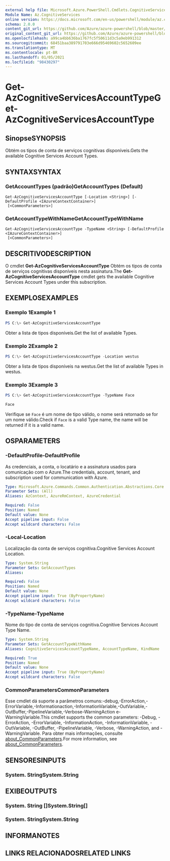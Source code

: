 ```yaml
---
external help file: Microsoft.Azure.PowerShell.Cmdlets.CognitiveServices.dll-Help.xml
Module Name: Az.CognitiveServices
online version: https://docs.microsoft.com/en-us/powershell/module/az.cognitiveservices/get-azcognitiveservicesaccounttype
schema: 2.0.0
content_git_url: https://github.com/Azure/azure-powershell/blob/master/src/CognitiveServices/CognitiveServices/help/Get-AzCognitiveServicesAccountType.md
original_content_git_url: https://github.com/Azure/azure-powershell/blob/master/src/CognitiveServices/CognitiveServices/help/Get-AzCognitiveServicesAccountType.md
ms.openlocfilehash: a99ca4bb636ba1767fc5f50611d3c5a9eb991312
ms.sourcegitcommit: 68451baa389791703e666d95469602c5652609ee
ms.translationtype: MT
ms.contentlocale: pt-BR
ms.lasthandoff: 01/05/2021
ms.locfileid: "98430297"
---
```

# <span data-ttu-id="06c65-101">Get-AzCognitiveServicesAccountType</span><span class="sxs-lookup"><span data-stu-id="06c65-101">Get-AzCognitiveServicesAccountType</span></span>

## <span data-ttu-id="06c65-102">Sinopse</span><span class="sxs-lookup"><span data-stu-id="06c65-102">SYNOPSIS</span></span>
<span data-ttu-id="06c65-103">Obtém os tipos de conta de serviços cognitivas disponíveis.</span><span class="sxs-lookup"><span data-stu-id="06c65-103">Gets the available Cognitive Services Account Types.</span></span>

## <span data-ttu-id="06c65-104">SYNTAX</span><span class="sxs-lookup"><span data-stu-id="06c65-104">SYNTAX</span></span>

### <span data-ttu-id="06c65-105">GetAccountTypes (padrão)</span><span class="sxs-lookup"><span data-stu-id="06c65-105">GetAccountTypes (Default)</span></span>
```
Get-AzCognitiveServicesAccountType [-Location <String>] [-DefaultProfile <IAzureContextContainer>]
 [<CommonParameters>]
```

### <span data-ttu-id="06c65-106">GetAccountTypeWithName</span><span class="sxs-lookup"><span data-stu-id="06c65-106">GetAccountTypeWithName</span></span>
```
Get-AzCognitiveServicesAccountType -TypeName <String> [-DefaultProfile <IAzureContextContainer>]
 [<CommonParameters>]
```

## <span data-ttu-id="06c65-107">DESCRITIVO</span><span class="sxs-lookup"><span data-stu-id="06c65-107">DESCRIPTION</span></span>
<span data-ttu-id="06c65-108">O cmdlet **Get-AzCognitiveServicesAccountType** Obtém os tipos de conta de serviços cognitivas disponíveis nesta assinatura.</span><span class="sxs-lookup"><span data-stu-id="06c65-108">The **Get-AzCognitiveServicesAccountType** cmdlet gets the available Cognitive Services Account Types under this subscription.</span></span>

## <span data-ttu-id="06c65-109">EXEMPLOS</span><span class="sxs-lookup"><span data-stu-id="06c65-109">EXAMPLES</span></span>

### <span data-ttu-id="06c65-110">Exemplo 1</span><span class="sxs-lookup"><span data-stu-id="06c65-110">Example 1</span></span>
```powershell
PS C:\> Get-AzCognitiveServicesAccountType
```

<span data-ttu-id="06c65-111">Obter a lista de tipos disponíveis.</span><span class="sxs-lookup"><span data-stu-id="06c65-111">Get the list of available Types.</span></span>

### <span data-ttu-id="06c65-112">Exemplo 2</span><span class="sxs-lookup"><span data-stu-id="06c65-112">Example 2</span></span>
```powershell
PS C:\> Get-AzCognitiveServicesAccountType -Location westus
```

<span data-ttu-id="06c65-113">Obter a lista de tipos disponíveis na westus.</span><span class="sxs-lookup"><span data-stu-id="06c65-113">Get the list of available Types in westus.</span></span>

### <span data-ttu-id="06c65-114">Exemplo 3</span><span class="sxs-lookup"><span data-stu-id="06c65-114">Example 3</span></span>
```powershell
PS C:\> Get-AzCognitiveServicesAccountType -TypeName Face

Face
```

<span data-ttu-id="06c65-115">Verifique se `Face` é um nome de tipo válido, o nome será retornado se for um nome válido.</span><span class="sxs-lookup"><span data-stu-id="06c65-115">Check if `Face` is a valid Type name, the name will be returned if it is a valid name.</span></span>

## <span data-ttu-id="06c65-116">OS</span><span class="sxs-lookup"><span data-stu-id="06c65-116">PARAMETERS</span></span>

### <span data-ttu-id="06c65-117">-DefaultProfile</span><span class="sxs-lookup"><span data-stu-id="06c65-117">-DefaultProfile</span></span>
<span data-ttu-id="06c65-118">As credenciais, a conta, o locatário e a assinatura usados para comunicação com o Azure.</span><span class="sxs-lookup"><span data-stu-id="06c65-118">The credentials, account, tenant, and subscription used for communication with Azure.</span></span>

```yaml
Type: Microsoft.Azure.Commands.Common.Authentication.Abstractions.Core.IAzureContextContainer
Parameter Sets: (All)
Aliases: AzContext, AzureRmContext, AzureCredential

Required: False
Position: Named
Default value: None
Accept pipeline input: False
Accept wildcard characters: False
```

### <span data-ttu-id="06c65-119">-Local</span><span class="sxs-lookup"><span data-stu-id="06c65-119">-Location</span></span>
<span data-ttu-id="06c65-120">Localização da conta de serviços cognitiva.</span><span class="sxs-lookup"><span data-stu-id="06c65-120">Cognitive Services Account Location.</span></span>

```yaml
Type: System.String
Parameter Sets: GetAccountTypes
Aliases:

Required: False
Position: Named
Default value: None
Accept pipeline input: True (ByPropertyName)
Accept wildcard characters: False
```

### <span data-ttu-id="06c65-121">-TypeName</span><span class="sxs-lookup"><span data-stu-id="06c65-121">-TypeName</span></span>
<span data-ttu-id="06c65-122">Nome do tipo de conta de serviços cognitiva.</span><span class="sxs-lookup"><span data-stu-id="06c65-122">Cognitive Services Account Type Name.</span></span>

```yaml
Type: System.String
Parameter Sets: GetAccountTypeWithName
Aliases: CognitiveServicesAccountTypeName, AccountTypeName, KindName

Required: True
Position: Named
Default value: None
Accept pipeline input: True (ByPropertyName)
Accept wildcard characters: False
```

### <span data-ttu-id="06c65-123">CommonParameters</span><span class="sxs-lookup"><span data-stu-id="06c65-123">CommonParameters</span></span>
<span data-ttu-id="06c65-124">Esse cmdlet dá suporte a parâmetros comuns:-debug,-ErrorAction,-ErrorVariable,-Informationaction,-InformationVariable,-OutVariable,-OutBuffer,-PipelineVariable,-Verbose-WarningAction e-WarningVariable.</span><span class="sxs-lookup"><span data-stu-id="06c65-124">This cmdlet supports the common parameters: -Debug, -ErrorAction, -ErrorVariable, -InformationAction, -InformationVariable, -OutVariable, -OutBuffer, -PipelineVariable, -Verbose, -WarningAction, and -WarningVariable.</span></span> <span data-ttu-id="06c65-125">Para obter mais informações, consulte [about_CommonParameters](http://go.microsoft.com/fwlink/?LinkID=113216).</span><span class="sxs-lookup"><span data-stu-id="06c65-125">For more information, see [about_CommonParameters](http://go.microsoft.com/fwlink/?LinkID=113216).</span></span>

## <span data-ttu-id="06c65-126">SENSORES</span><span class="sxs-lookup"><span data-stu-id="06c65-126">INPUTS</span></span>

### <span data-ttu-id="06c65-127">System. String</span><span class="sxs-lookup"><span data-stu-id="06c65-127">System.String</span></span>

## <span data-ttu-id="06c65-128">EXIBE</span><span class="sxs-lookup"><span data-stu-id="06c65-128">OUTPUTS</span></span>

### <span data-ttu-id="06c65-129">System. String []</span><span class="sxs-lookup"><span data-stu-id="06c65-129">System.String[]</span></span>

### <span data-ttu-id="06c65-130">System. String</span><span class="sxs-lookup"><span data-stu-id="06c65-130">System.String</span></span>

## <span data-ttu-id="06c65-131">INFORMA</span><span class="sxs-lookup"><span data-stu-id="06c65-131">NOTES</span></span>

## <span data-ttu-id="06c65-132">LINKS RELACIONADOS</span><span class="sxs-lookup"><span data-stu-id="06c65-132">RELATED LINKS</span></span>
